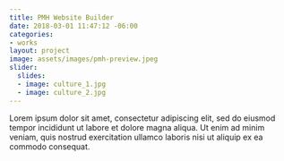 ```yaml
---
title: PMH Website Builder
date: 2018-03-01 11:47:12 -06:00
categories:
- works
layout: project
image: assets/images/pmh-preview.jpeg
slider:
  slides:
  - image: culture_1.jpg
  - image: culture_2.jpg
---
```


Lorem ipsum dolor sit amet, consectetur adipiscing elit, sed do eiusmod tempor incididunt ut labore et dolore magna aliqua. Ut enim ad minim veniam, quis nostrud exercitation ullamco laboris nisi ut aliquip ex ea commodo consequat.
